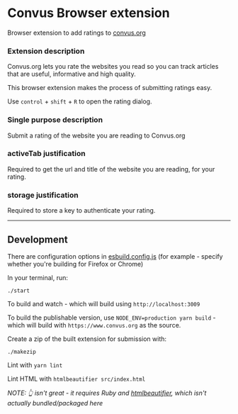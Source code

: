 # Convus Browser extension

Browser extension to add ratings to [convus.org](https://www.convus.org)

### Extension description

Convus.org lets you rate the websites you read so you can track articles that are useful, informative and high quality.

This browser extension makes the process of submitting ratings easy.

Use `control` + `shift` + `R` to open the rating dialog.

### Single purpose description

Submit a rating of the website you are reading to Convus.org

### activeTab justification

Required to get the url and title of the website you are reading, for your rating.

### storage justification

Required to store a key to authenticate your rating.

---

## Development

There are configuration options in [esbuild.config.js](esbuild.config.js) (for example - specify whether you're building for Firefox or Chrome)

In your terminal, run:

    ./start

To build and watch - which will build using `http://localhost:3009`

To build the publishable version, use `NODE_ENV=production yarn build` - which will build with `https://www.convus.org` as the source.

Create a zip of the built extension for submission with:

    ./makezip

Lint with `yarn lint`

Lint HTML with `htmlbeautifier src/index.html`

_NOTE: 👆 isn't great - it requires Ruby and [htmlbeautifier](https://github.com/threedaymonk/htmlbeautifier/), which isn't actually bundled/packaged here_

